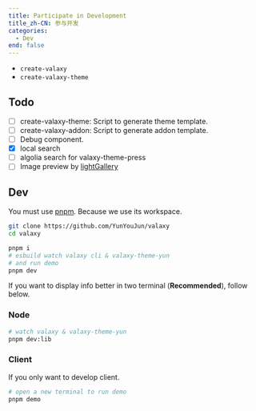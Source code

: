 ```yaml
---
title: Participate in Development
title_zh-CN: 参与开发
categories:
  - Dev
end: false
---
```


- `create-valaxy`
- `create-valaxy-theme`

## Todo

- [ ] create-valaxy-theme: Script to generate theme template.
- [ ] create-valaxy-addon: Script to generate addon template.
- [ ] Debug component.
- [x] local search
- [ ] algolia search for valaxy-theme-press
- [ ] Image preview by [lightGallery](https://www.lightgalleryjs.com/docs/vue/)

## Dev

You must use [pnpm](https://pnpm.io/). Because we use its workspace.

```bash
git clone https://github.com/YunYouJun/valaxy
cd valaxy

pnpm i
# esbuild watch valaxy cli & valaxy-theme-yun
# and run demo
pnpm dev
```

If you want to display info better in two terminal (**Recommended**), follow below.

### Node

```bash
# watch valaxy & valaxy-theme-yun
pnpm dev:lib
```

### Client

If you only want to develop client.

```bash
# open a new terminal to run demo
pnpm demo
```
